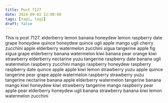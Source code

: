 ```yaml
---
title: Post 7127
date: 2024-09-01 12:00:00
tags: [tag1, tag2]
draft: false
---
```

This is post 7127.
elderberry
lemon
banana
honeydew
lemon
raspberry
date
grape
honeydew
quince
honeydew
quince
ugli
apple
mango
ugli
cherry
zucchini
apple
elderberry
watermelon
zucchini
xigua
tangerine
apple
fig
xigua
grape
elderberry
banana
watermelon
kiwi
banana
pear
orange
kiwi
strawberry
elderberry
nectarine
yuzu
tangerine
raspberry
date
banana
ugli
watermelon
raspberry
zucchini
mango
raspberry
honeydew
raspberry
raspberry
date
quince
apple
apple
kiwi
lemon
strawberry
yuzu
apple
quince
tangerine
pear
grape
apple
watermelon
raspberry
strawberry
yuzu
tangerine
nectarine
banana
apple
elderberry
watermelon
tangerine
banana
mango
kiwi
honeydew
kiwi
strawberry
tangerine
mango
raspberry
pear
apple
pear
elderberry
honeydew
ugli
banana
strawberry
banana
kiwi
lemon
watermelon
zucchini
